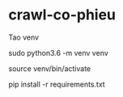 # crawl-co-phieu

Tao venv

sudo python3.6 -m venv venv

source venv/bin/activate

pip install -r requirements.txt